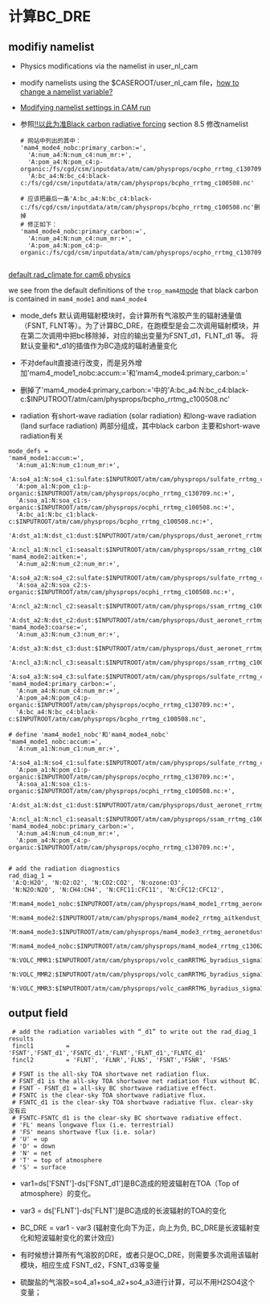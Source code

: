 # 计算BC_DRE

## modifiy namelist

- Physics modifications via the namelist in user_nl_cam

- modify namelists using the $CASEROOT/user_nl_cam file，[how to change a namelist variable?](https://www2.cesm.ucar.edu/events/tutorials/2011/practicals_hannay.pdf)

- [Modifying namelist settings in CAM run](https://ncar.github.io/CAM/doc/build/html/users_guide/building-and-running-cam.html#building-and-running-cam)

- 参照[!!以此为准Black carbon radiative forcing](https://ncar.github.io/CAM/doc/build/html/CAM6.0_users_guide/physics-modifications-via-the-namelist.html#example-black-carbon-radiative-forcing) section 8.5 修改namelist

  ```
  # 网站中列出的其中：
  'mam4_mode4_nobc:primary_carbon:=',
    'A:num_a4:N:num_c4:num_mr:+',
    'A:pom_a4:N:pom_c4:p-organic:/fs/cgd/csm/inputdata/atm/cam/physprops/ocpho_rrtmg_c130709.nc:+',
    'A:bc_a4:N:bc_c4:black-c:/fs/cgd/csm/inputdata/atm/cam/physprops/bcpho_rrtmg_c100508.nc'
  
  # 应该把最后一条'A:bc_a4:N:bc_c4:black-c:/fs/cgd/csm/inputdata/atm/cam/physprops/bcpho_rrtmg_c100508.nc'删掉
  # 修正如下：
  'mam4_mode4_nobc:primary_carbon:=',
    'A:num_a4:N:num_c4:num_mr:+',
    'A:pom_a4:N:pom_c4:p-organic:/fs/cgd/csm/inputdata/atm/cam/physprops/ocpho_rrtmg_c130709.nc:+'
    
  ```
  
  

[default rad_climate for cam6 physics](https://ncar.github.io/CAM/doc/build/html/users_guide/physics-modifications-via-the-namelist.html#def-rad-clim)

we see from the default definitions of the `trop_mam4`[mode](https://ncar.github.io/CAM/doc/build/html/users_guide/physics-modifications-via-the-namelist.html#def-rad-clim) that black carbon is contained in `mam4_mode1` and `mam4_mode4`

- mode_defs 默认调用辐射模块时，会计算所有气溶胶产生的辐射通量值（FSNT, FLNT等）。为了计算BC_DRE，在跑模型是会二次调用辐射模块，并在第二次调用中把bc移除掉，对应的输出变量为FSNT_d1，FLNT_d1 等。 将默认变量和*_d1的插值作为BC造成的辐射通量变化

- 不对default直接进行改变，而是另外增加'mam4_mode1_nobc:accum:='和'mam4_mode4:primary_carbon:='

- 删掉了'mam4_mode4:primary_carbon:='中的'A:bc_a4:N:bc_c4:black-c:$INPUTROOT/atm/cam/physprops/bcpho_rrtmg_c100508.nc'

- radiation 有short-wave radiation (solar radiation) 和long-wave radiation (land surface radiation) 两部分组成，其中black carbon 主要和short-wave radiation有关

  

```
mode_defs =
'mam4_mode1:accum:=',
  'A:num_a1:N:num_c1:num_mr:+',
  'A:so4_a1:N:so4_c1:sulfate:$INPUTROOT/atm/cam/physprops/sulfate_rrtmg_c080918.nc:+',
  'A:pom_a1:N:pom_c1:p-organic:$INPUTROOT/atm/cam/physprops/ocpho_rrtmg_c130709.nc:+',
  'A:soa_a1:N:soa_c1:s-organic:$INPUTROOT/atm/cam/physprops/ocphi_rrtmg_c100508.nc:+',
  'A:bc_a1:N:bc_c1:black-c:$INPUTROOT/atm/cam/physprops/bcpho_rrtmg_c100508.nc:+',
  'A:dst_a1:N:dst_c1:dust:$INPUTROOT/atm/cam/physprops/dust_aeronet_rrtmg_c141106.nc:+',
  'A:ncl_a1:N:ncl_c1:seasalt:$INPUTROOT/atm/cam/physprops/ssam_rrtmg_c100508.nc',
'mam4_mode2:aitken:=',
  'A:num_a2:N:num_c2:num_mr:+',
  'A:so4_a2:N:so4_c2:sulfate:$INPUTROOT/atm/cam/physprops/sulfate_rrtmg_c080918.nc:+',
  'A:soa_a2:N:soa_c2:s-organic:$INPUTROOT/atm/cam/physprops/ocphi_rrtmg_c100508.nc:+',
  'A:ncl_a2:N:ncl_c2:seasalt:$INPUTROOT/atm/cam/physprops/ssam_rrtmg_c100508.nc:+',
  'A:dst_a2:N:dst_c2:dust:$INPUTROOT/atm/cam/physprops/dust_aeronet_rrtmg_c141106.nc',
'mam4_mode3:coarse:=',
  'A:num_a3:N:num_c3:num_mr:+',
  'A:dst_a3:N:dst_c3:dust:$INPUTROOT/atm/cam/physprops/dust_aeronet_rrtmg_c141106.nc:+',
  'A:ncl_a3:N:ncl_c3:seasalt:$INPUTROOT/atm/cam/physprops/ssam_rrtmg_c100508.nc:+',
  'A:so4_a3:N:so4_c3:sulfate:$INPUTROOT/atm/cam/physprops/sulfate_rrtmg_c080918.nc',
'mam4_mode4:primary_carbon:=',
  'A:num_a4:N:num_c4:num_mr:+',
  'A:pom_a4:N:pom_c4:p-organic:$INPUTROOT/atm/cam/physprops/ocpho_rrtmg_c130709.nc:+',
  'A:bc_a4:N:bc_c4:black-c:$INPUTROOT/atm/cam/physprops/bcpho_rrtmg_c100508.nc',

# define 'mam4_mode1_nobc'和'mam4_mode4_nobc'
'mam4_mode1_nobc:accum:=',
  'A:num_a1:N:num_c1:num_mr:+',
  'A:so4_a1:N:so4_c1:sulfate:$INPUTROOT/atm/cam/physprops/sulfate_rrtmg_c080918.nc:+',
  'A:pom_a1:N:pom_c1:p-organic:$INPUTROOT/atm/cam/physprops/ocpho_rrtmg_c130709.nc:+',
  'A:soa_a1:N:soa_c1:s-organic:$INPUTROOT/atm/cam/physprops/ocphi_rrtmg_c100508.nc:+',
  'A:dst_a1:N:dst_c1:dust:$INPUTROOT/atm/cam/physprops/dust_aeronet_rrtmg_c141106.nc:+',
  'A:ncl_a1:N:ncl_c1:seasalt:$INPUTROOT/atm/cam/physprops/ssam_rrtmg_c100508.nc',
'mam4_mode4_nobc:primary_carbon:=',
  'A:num_a4:N:num_c4:num_mr:+',
  'A:pom_a4:N:pom_c4:p-organic:$INPUTROOT/atm/cam/physprops/ocpho_rrtmg_c130709.nc:+',
  

# add the radiation diagnostics
rad_diag_1 =
 'A:Q:H2O', 'N:O2:O2', 'N:CO2:CO2', 'N:ozone:O3',
 'N:N2O:N2O', 'N:CH4:CH4', 'N:CFC11:CFC11', 'N:CFC12:CFC12',
 'M:mam4_mode1_nobc:$INPUTROOT/atm/cam/physprops/mam4_mode1_rrtmg_aeronetdust_sig1.6_dgnh.48_c140304.nc',
 'M:mam4_mode2:$INPUTROOT/atm/cam/physprops/mam4_mode2_rrtmg_aitkendust_c141106.nc',
 'M:mam4_mode3:$INPUTROOT/atm/cam/physprops/mam4_mode3_rrtmg_aeronetdust_sig1.2_dgnl.40_c150219.nc',
 'M:mam4_mode4_nobc:$INPUTROOT/atm/cam/physprops/mam4_mode4_rrtmg_c130628.nc',
 'N:VOLC_MMR1:$INPUTROOT/atm/cam/physprops/volc_camRRTMG_byradius_sigma1.6_mode1_c170214.nc',
 'N:VOLC_MMR2:$INPUTROOT/atm/cam/physprops/volc_camRRTMG_byradius_sigma1.6_mode2_c170214.nc',
 'N:VOLC_MMR3:$INPUTROOT/atm/cam/physprops/volc_camRRTMG_byradius_sigma1.2_mode3_c170214.nc'
```

## output field

```
 # add the radiation variables with “_d1” to write out the rad_diag_1 results
 fincl1         = 'FSNT','FSNT_d1','FSNTC_d1','FLNT','FLNT_d1','FLNTC_d1'
 fincl2         = 'FLNT', 'FLNR','FLNS', 'FSNT','FSNR', 'FSNS'
 
 # FSNT is the all-sky TOA shortwave net radiation flux. 
 # FSNT_d1 is the all-sky TOA shortwave net radiation flux without BC. 
 # FSNT - FSNT_d1 = all-sky BC shortwave radiative effect. 
 # FSNTC is the clear-sky TOA shortwave radiative flux.
 # FSNTC_d1 is the clear-sky TOA shortwave radiative flux. clear-sky 没有云
 # FSNTC-FSNTC_d1 is the clear-sky BC shortwave radiative effect.
 # 'FL' means longwave flux (i.e. terrestrial)
 # 'FS' means shortwave flux (i.e. solar)
 # 'U' = up
 # 'D' = down
 # 'N' = net
 # 'T' = top of atmosphere
 # 'S' = surface
```

- var1=ds['FSNT']-ds['FSNT_d1']是BC造成的短波辐射在TOA（Top of atmosphere）的变化。

- var3 = ds['FLNT']-ds['FLNT']是BC造成的长波辐射的TOA的变化

- BC_DRE = var1 - var3 (辐射变化向下为正，向上为负, BC_DRE是长波辐射变化和短波辐射变化的累计效应)

- 有时候想计算所有气溶胶的DRE，或者只是OC_DRE，则需要多次调用该辐射模块，相应生成 FSNT_d2，FSNT_d3等变量

- 硫酸盐的气溶胶=so4_a1+so4_a2+so4_a3进行计算，可以不用H2SO4这个变量；